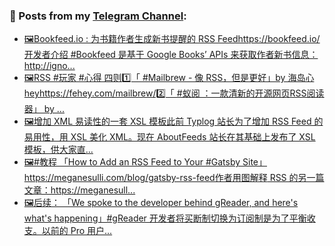 ### 📰 Posts from my [Telegram Channel](https://t.me/s/aboutrss):
<!-- BLOG-POST-LIST:START -->
- [🖼Bookfeed.io : 为书籍作者生成新书提醒的 RSS Feedhttps://bookfeed.io/开发者介绍 #Bookfeed 是基于 Google Books’ APIs 来获取作者新书信息：http://igno...](https://t.me/aboutrss/967)
- [🖼RSS #玩家 #心得 四则1️⃣「 #Mailbrew - 像 RSS，但是更好」by 海岛心heyhttps://fehey.com/mailbrew/2️⃣「 #蚁阅 ：一款清新的开源网页RSS阅读器」 by ...](https://t.me/aboutrss/966)
- [🖼增加 XML 易读性的一套 XSL 模板此前 Typlog 站长为了增加 RSS Feed 的易用性，用 XSL 美化 XML。现在 AboutFeeds 站长在其基础上发布了 XSL 模板，供大家直...](https://t.me/aboutrss/965)
- [🖼#教程 「How to Add an RSS Feed to Your #Gatsby Site」https://meganesulli.com/blog/gatsby-rss-feed作者用图解释 RSS 的另一篇文章：https://meganesull...](https://t.me/aboutrss/964)
- [🖼后续： 「We spoke to the developer behind gReader, and here's what's happening」#gReader 开发者将买断制切换为订阅制是为了平衡收支。以前的 Pro 用户...](https://t.me/aboutrss/963)
<!-- BLOG-POST-LIST:END -->

<!--
**AboutRSS/AboutRSS** is a ✨ _special_ ✨ repository because its `README.md` (this file) appears on your GitHub profile.

Here are some ideas to get you started:

- 🔭 I’m currently working on ...
- 🌱 I’m currently learning ...
- 👯 I’m looking to collaborate on ...
- 🤔 I’m looking for help with ...
- 💬 Ask me about ...
- 📫 How to reach me: ...
- 😄 Pronouns: ...
- ⚡ Fun fact: ...
-->
